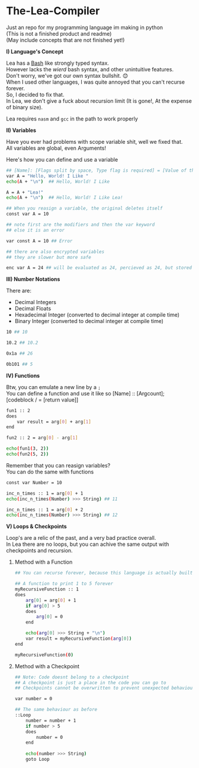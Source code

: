 # The-Lea-Compiler
Just an repo for my programming language im making in python  
(This is not a finished product and readme)  
(May include concepts that are not finished yet!)  

**I) Language's Concept**

Lea has a [Bash](https://github.com/topics/bash) like strongly typed syntax.  
However lacks the *_wierd_* bash syntax, and other unintuitive features.  
Don't worry, we've got our own syntax bullshit. 😊    
When I used other languages, I was quite annoyed that you can't recurse forever.  
So, I decided to fix that.  
In Lea, we don't give a fuck about recursion limit (It is gone!, At the expense of binary size).

Lea requires `nasm` and `gcc` in the path to work properly

**II) Variables**

Have you ever had problems with scope variable shit, well we fixed that.  
All variables are global, even Arguments!  

Here's how you can define and use a variable
```sh
## [Name]: [Flags split by space, Type flag is required] = [Value of the type]
var A = "Hello, World! I Like "
echo(A + "\n")  ## Hello, World! I Like

A = A + "Lea!"
echo(A + "\n")  ## Hello, World! I Like Lea!

## When you reasign a variable, the original deletes itself
const var A = 10

## note first are the modifiers and then the var keyword
## else it is an error

var const A = 10 ## Error

## there are also encrypted variables
## they are slower but more safe

enc var A = 24 ## will be evaluated as 24, percieved as 24, but stored as 24 encrypted by a random variable specific 8-bit Integer
```

**III) Number Notations**

There are:
* Decimal Integers
* Decimal Floats
* Hexadecimal Integer (converted to decimal integer at compile time)
* Binary Integer (converted to decimal integer at compile time)

```sh
10 ## 10

10.2 ## 10.2

0x1a ## 26

0b101 ## 5
```

**IV) Functions**

Btw, you can emulate a new line by a `;`  
You can define a function and use it like so
[Name] :: [Argcount]; [codeblock / = [return value]]
```sh
fun1 :: 2
does
    var result = arg[0] + arg[1]
end

fun2 :: 2 = arg[0] - arg[1]

echo(fun1(3, 2))
echo(fun2(5, 2))
```

Remember that you can reasign variables?  
You can do the same with functions

```sh
const var Number = 10

inc_n_times :: 1 = arg[0] + 1
echo(inc_n_times(Number) >>> String) ## 11

inc_n_times :: 1 = arg[0] + 2
echo(inc_n_times(Number) >>> String) ## 12
```

**V) Loops & Checkpoints**

Loop's are a relic of the past, and a very bad practice overall.  
In Lea there are no loops, but you can achive the same output with checkpoints and recursion.

1) Method with a Function
    ```sh
    ## You can recurse forever, because this language is actually built right

    ## A function to print 1 to 5 forever
    myRecursiveFunction :: 1
    does
        arg[0] = arg[0] + 1
        if arg[0] > 5
        does
            arg[0] = 0
        end

        echo(arg[0] >>> String + "\n")
        var result = myRecursiveFunction(arg[0])
    end

    myRecursiveFunction(0)
    ```

2) Method with a Checkpoint
    ```sh
    ## Note: Code doesnt belong to a checkpoint
    ## A checkpoint is just a place in the code you can go to
    ## Checkpoints cannot be overwritten to prevent unexpected behaviour

    var number = 0

    ## The same behaviour as before
    ::Loop
        number = number + 1
        if number > 5
        does
            number = 0
        end
        
        echo(number >>> String)
        goto Loop

    ```